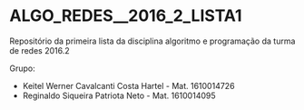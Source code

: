 # ALGO_REDES__2016_2_LISTA1
Repositório da primeira lista da disciplina algoritmo e programação da turma de redes 2016.2

Grupo: 
- Keitel Werner Cavalcanti Costa Hartel - Mat. 1610014726
- Reginaldo Siqueira Patriota Neto - Mat. 1610014095
